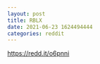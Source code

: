 ```yaml
--- 
layout: post 
title: RBLX 
date: 2021-06-23 1624494444 
categories: reddit 
--- 
```

https://redd.it/o6pnni